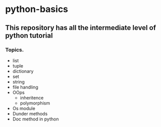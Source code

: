 # python-basics

## This repository has all the intermediate level of python tutorial

### Topics.
* list
* tuple
* dictionary
* set
* string
* file handling
* OOps
   * inheritence
   * polymorphism
* Os module
* Dunder methods
* Doc method in python

